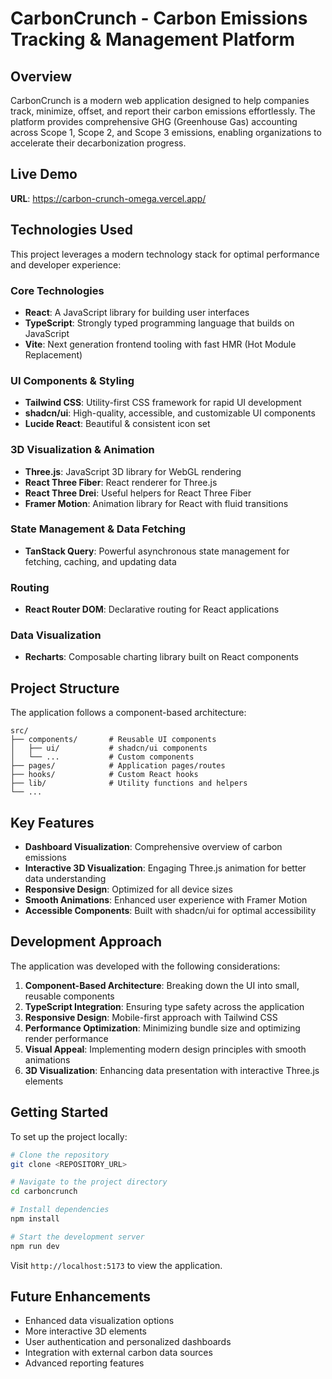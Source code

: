 
# CarbonCrunch - Carbon Emissions Tracking & Management Platform

## Overview

CarbonCrunch is a modern web application designed to help companies track, minimize, offset, and report their carbon emissions effortlessly. The platform provides comprehensive GHG (Greenhouse Gas) accounting across Scope 1, Scope 2, and Scope 3 emissions, enabling organizations to accelerate their decarbonization progress.

## Live Demo

**URL**: https://carbon-crunch-omega.vercel.app/
## Technologies Used

This project leverages a modern technology stack for optimal performance and developer experience:

### Core Technologies
- **React**: A JavaScript library for building user interfaces
- **TypeScript**: Strongly typed programming language that builds on JavaScript
- **Vite**: Next generation frontend tooling with fast HMR (Hot Module Replacement)

### UI Components & Styling
- **Tailwind CSS**: Utility-first CSS framework for rapid UI development
- **shadcn/ui**: High-quality, accessible, and customizable UI components
- **Lucide React**: Beautiful & consistent icon set

### 3D Visualization & Animation
- **Three.js**: JavaScript 3D library for WebGL rendering
- **React Three Fiber**: React renderer for Three.js
- **React Three Drei**: Useful helpers for React Three Fiber
- **Framer Motion**: Animation library for React with fluid transitions

### State Management & Data Fetching
- **TanStack Query**: Powerful asynchronous state management for fetching, caching, and updating data

### Routing
- **React Router DOM**: Declarative routing for React applications

### Data Visualization
- **Recharts**: Composable charting library built on React components

## Project Structure

The application follows a component-based architecture:

```
src/
├── components/       # Reusable UI components
│   ├── ui/           # shadcn/ui components
│   └── ...           # Custom components
├── pages/            # Application pages/routes
├── hooks/            # Custom React hooks
├── lib/              # Utility functions and helpers
└── ...
```

## Key Features

- **Dashboard Visualization**: Comprehensive overview of carbon emissions
- **Interactive 3D Visualization**: Engaging Three.js animation for better data understanding
- **Responsive Design**: Optimized for all device sizes
- **Smooth Animations**: Enhanced user experience with Framer Motion
- **Accessible Components**: Built with shadcn/ui for optimal accessibility

## Development Approach

The application was developed with the following considerations:

1. **Component-Based Architecture**: Breaking down the UI into small, reusable components
2. **TypeScript Integration**: Ensuring type safety across the application
3. **Responsive Design**: Mobile-first approach with Tailwind CSS
4. **Performance Optimization**: Minimizing bundle size and optimizing render performance
5. **Visual Appeal**: Implementing modern design principles with smooth animations
6. **3D Visualization**: Enhancing data presentation with interactive Three.js elements

## Getting Started

To set up the project locally:

```sh
# Clone the repository
git clone <REPOSITORY_URL>

# Navigate to the project directory
cd carboncrunch

# Install dependencies
npm install

# Start the development server
npm run dev
```

Visit `http://localhost:5173` to view the application.

## Future Enhancements

- Enhanced data visualization options
- More interactive 3D elements
- User authentication and personalized dashboards
- Integration with external carbon data sources
- Advanced reporting features
